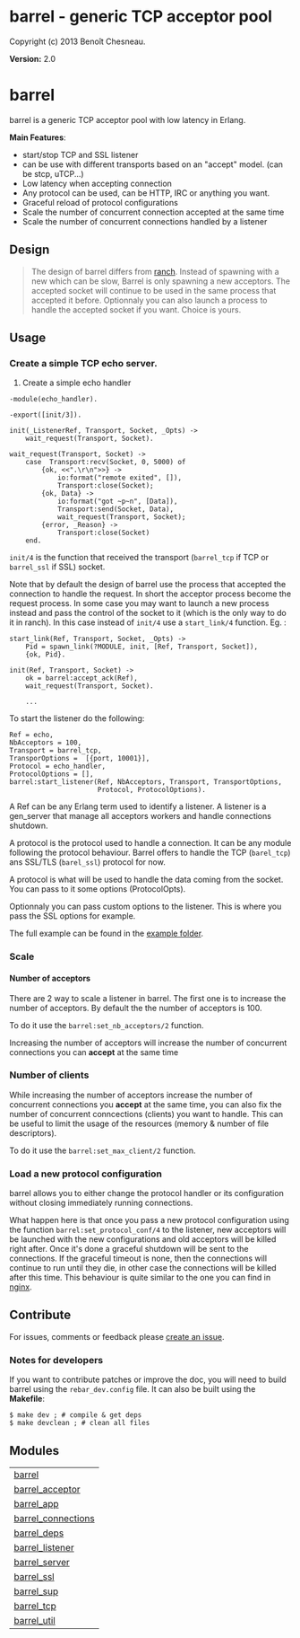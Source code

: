 

# barrel - generic TCP acceptor pool #

Copyright (c) 2013 Benoît Chesneau.

__Version:__ 2.0

# barrel

barrel is a generic TCP acceptor pool with low latency in Erlang.

**Main Features**:

- start/stop TCP and SSL listener
- can be use with different transports based on an "accept" model. (can
be stcp, uTCP...)
- Low latency when accepting connection
- Any protocol can be used, can be HTTP, IRC or anything you want.
- Graceful reload of protocol configurations
- Scale the number of concurrent connection accepted at the same time
- Scale the number of concurrent connections handled by a listener

## Design

> The design of barrel differs from
> [ranch](http://github.com/extend/ranch). Instead of spawning with a
> new which can be slow, Barrel is only spawning a new acceptors. The
> accepted socket will continue to be used in the same process that
> accepted it before. Optionnaly you can also launch a process to handle
> the accepted socket if you want. Choice is yours.

## Usage

### Create a simple TCP echo server.

1. Create a simple echo handler

```
-module(echo_handler).

-export([init/3]).

init(_ListenerRef, Transport, Socket, _Opts) ->
    wait_request(Transport, Socket).

wait_request(Transport, Socket) ->
    case  Transport:recv(Socket, 0, 5000) of
        {ok, <<".\r\n">>} ->
            io:format("remote exited", []),
            Transport:close(Socket);
        {ok, Data} ->
            io:format("got ~p~n", [Data]),
            Transport:send(Socket, Data),
            wait_request(Transport, Socket);
        {error, _Reason} ->
            Transport:close(Socket)
    end.
```

`init/4` is the function that received the transport (`barrel_tcp` if TCP or
`barrel_ssl` if SSL) socket.

Note that by default the design of barrel use the process that accepted
the connection to handle the request. In short the acceptor process
become the request process. In some case you may want to launch a new
process instead and pass the control of the socket to it (which is the
only way to do it in ranch). In this case instead of `init/4` use a
`start_link/4` function. Eg. :

```
start_link(Ref, Transport, Socket, _Opts) ->
    Pid = spawn_link(?MODULE, init, [Ref, Transport, Socket]),
    {ok, Pid}.

init(Ref, Transport, Socket) ->
    ok = barrel:accept_ack(Ref),
    wait_request(Transport, Socket).

    ...
```

To start the listener do the following:

```
Ref = echo,
NbAcceptors = 100,
Transport = barrel_tcp,
TransporOptions =  [{port, 10001}],
Protocol = echo_handler,
ProtocolOptions = [],
barrel:start_listener(Ref, NbAcceptors, Transport, TransportOptions,
                      Protocol, ProtocolOptions).
```

A Ref can be any Erlang term used to identify a listener. A listener is
a gen_server that manage all acceptors workers and handle connections
shutdown.

A protocol is the  protocol used to handle a connection. It can be any
module following the protocol behaviour. Barrel offers to handle the TCP
(`barel_tcp`) ans SSL/TLS (`barel_ssl`) protocol
for now.

A protocol is what will be used to handle the data coming from the
socket. You can pass to it some options (ProtocolOpts).

Optionnaly you can pass custom options to the listener. This is where
you pass the SSL options for example.

The full example can be found in the [example folder](http://github.com/benoitc/barrel/tree/master/example/echo).

### Scale

#### Number of acceptors

There are 2 way to scale a listener in barrel. The first one is to
increase the number of acceptors. By default the the number of acceptors
is 100.

To do it use the `barrel:set_nb_acceptors/2` function.

Increasing the number of acceptors will increase the number of
concurrent connections you can **accept** at the same time

### Number of clients

While increasing the number of acceptors increase the number of
concurrent connections you **accept** at the same time, you can also fix
the number of concurrent conncections (clients) you want to handle. This
can be useful to limit the usage of the resources (memory & number of
file descriptors).

To do it use the `barrel:set_max_client/2` function.

### Load a new protocol configuration

barrel allows you to either change the protocol handler or its
configuration without closing immediately running connections.

What happen here is that once you pass a new protocol configuration
using the function `barrel:set_protocol_conf/4` to the
listener, new acceptors will be launched with the new configurations and
old acceptors will be killed right after. Once it's done a graceful
shutdown will be sent to the connections. If the graceful timeout is
none, then the connections will continue to run until they die, in other
case the connections will be killed after this time. This behaviour is
quite similar to the one you can find in
[nginx](http://wiki.nginx.org/CommandLine#Loading_a_New_Configuration_Using_Signals).

## Contribute

For issues, comments or feedback please [create an
issue](http://github.com/benoitc/barrel/issues).

### Notes for developers

If you want to contribute patches or improve the doc, you will need to
build barrel using the `rebar_dev.config`  file. It can also be built
using the **Makefile**:

```
$ make dev ; # compile & get deps
$ make devclean ; # clean all files
```



## Modules ##


<table width="100%" border="0" summary="list of modules">
<tr><td><a href="http://github.com/benoitc/barrel/blob/master/doc/barrel.md" class="module">barrel</a></td></tr>
<tr><td><a href="http://github.com/benoitc/barrel/blob/master/doc/barrel_acceptor.md" class="module">barrel_acceptor</a></td></tr>
<tr><td><a href="http://github.com/benoitc/barrel/blob/master/doc/barrel_app.md" class="module">barrel_app</a></td></tr>
<tr><td><a href="http://github.com/benoitc/barrel/blob/master/doc/barrel_connections.md" class="module">barrel_connections</a></td></tr>
<tr><td><a href="http://github.com/benoitc/barrel/blob/master/doc/barrel_deps.md" class="module">barrel_deps</a></td></tr>
<tr><td><a href="http://github.com/benoitc/barrel/blob/master/doc/barrel_listener.md" class="module">barrel_listener</a></td></tr>
<tr><td><a href="http://github.com/benoitc/barrel/blob/master/doc/barrel_server.md" class="module">barrel_server</a></td></tr>
<tr><td><a href="http://github.com/benoitc/barrel/blob/master/doc/barrel_ssl.md" class="module">barrel_ssl</a></td></tr>
<tr><td><a href="http://github.com/benoitc/barrel/blob/master/doc/barrel_sup.md" class="module">barrel_sup</a></td></tr>
<tr><td><a href="http://github.com/benoitc/barrel/blob/master/doc/barrel_tcp.md" class="module">barrel_tcp</a></td></tr>
<tr><td><a href="http://github.com/benoitc/barrel/blob/master/doc/barrel_util.md" class="module">barrel_util</a></td></tr></table>

